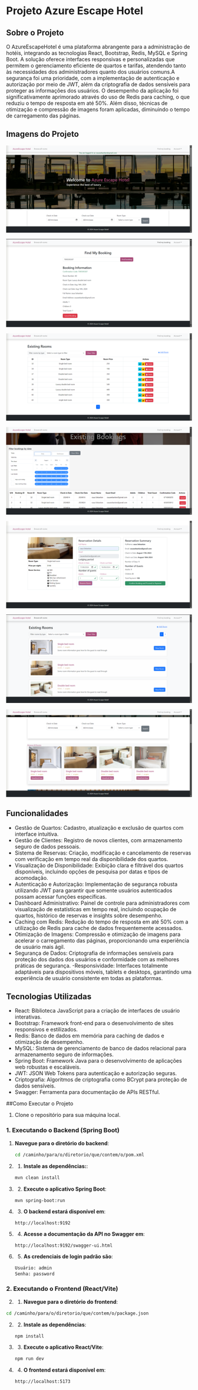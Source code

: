# Projeto Azure Escape Hotel

## Sobre o Projeto
O AzureEscapeHotel é uma plataforma abrangente para a administração de hotéis, integrando as tecnologias React, Bootstrap, Redis, MySQL e Spring Boot. A solução oferece interfaces responsivas e personalizadas que permitem o gerenciamento eficiente de quartos e tarifas, atendendo tanto às necessidades dos administradores quanto dos usuários comuns.A segurança foi uma prioridade, com a implementação de autenticação e autorização por meio de JWT, além da criptografia de dados sensíveis para proteger as informações dos usuários. O desempenho da aplicação foi significativamente aprimorado através do uso de Redis para caching, o que reduziu o tempo de resposta em até 50%. Além disso, técnicas de otimização e compressão de imagens foram aplicadas, diminuindo o tempo de carregamento das páginas.
## Imagens do Projeto

![image](assets/imagem1.png)

![image](assets/imagem2.png)

![image](assets/imagem3.png)

![image](assets/imagem4.png)

![image](assets/imagem5.png)

![image](assets/imagem6.png)

![image](assets/imagem7.png)

## Funcionalidades
- Gestão de Quartos: Cadastro, atualização e exclusão de quartos com interface intuitiva.
- Gestão de Clientes: Registro de novos clientes, com armazenamento seguro de dados pessoais.
- Sistema de Reservas: Criação, modificação e cancelamento de reservas com verificação em tempo real da disponibilidade dos quartos.
- Visualização de Disponibilidade: Exibição clara e filtrável dos quartos disponíveis, incluindo opções de pesquisa por datas e tipos de acomodação.
- Autenticação e Autorização: Implementação de segurança robusta utilizando JWT para garantir que somente usuários autenticados possam acessar funções específicas.
- Dashboard Administrativo: Painel de controle para administradores com visualização de estatísticas em tempo real, incluindo ocupação de quartos, histórico de reservas e insights sobre desempenho.
- Caching com Redis: Redução do tempo de resposta em até 50% com a utilização de Redis para cache de dados frequentemente acessados.
- Otimização de Imagens: Compressão e otimização de imagens para acelerar o carregamento das páginas, proporcionando uma experiência de usuário mais ágil.
- Segurança de Dados: Criptografia de informações sensíveis para proteção dos dados dos usuários e conformidade com as melhores práticas de segurança.
 -Responsividade: Interfaces totalmente adaptáveis para dispositivos móveis, tablets e desktops, garantindo uma experiência de usuário consistente em todas as plataformas.


## Tecnologias Utilizadas
- React: Biblioteca JavaScript para a criação de interfaces de usuário interativas.
- Bootstrap: Framework front-end para o desenvolvimento de sites responsivos e estilizados.
- Redis: Banco de dados em memória para caching de dados e otimização de desempenho.
- MySQL: Sistema de gerenciamento de banco de dados relacional para armazenamento seguro de informações.
- Spring Boot: Framework Java para o desenvolvimento de aplicações web robustas e escaláveis.
- JWT: JSON Web Tokens para autenticação e autorização seguras.
- Criptografia: Algoritmos de criptografia como BCrypt para proteção de dados sensíveis.
- Swagger: Ferramenta para documentação de APIs RESTful.

##Como Executar o Projeto
1. Clone o repositório para sua máquina local.
   
### 1. Executando o Backend (Spring Boot)

1. **Navegue para o diretório do backend**:
   ```bash
   cd /caminho/para/o/diretorio/que/contem/o/pom.xml
   ```
1. 1. **Instale as dependências:**:
    ```bash
    mvn clean install
    ```
1. 2. **Execute o aplicativo Spring Boot**:
    ```bash
    mvn spring-boot:run
    ```
1. 3. **O backend estará disponível em**:
    ```
    http://localhost:9192
    ```
1. 4. **Acesse a documentação da API no Swagger em**:
    ```
    http://localhost:9192/swagger-ui.html
    ```
1. 5. **As credenciais de login padrão são**:
    ```
    Usuário: admin
    Senha: password
    ```
   
### 2. Executando o Frontend (React/Vite)
2.  1. **Navegue para o diretório do frontend**:
   ```bash
   cd /caminho/para/o/diretorio/que/contem/o/package.json
   ```
2.  2. **Instale as dependências**:
    ```bash
    npm install
    ```
2.  3. **Execute o aplicativo React/Vite**:
    ```bash
    npm run dev
    ```
2.  4. **O frontend estará disponível em**:
    ```
    http://localhost:5173
    ```



